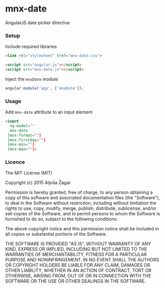 # mnx-date

AngularJS date picker directive

### Setup

Include required libraries

``` html
<link rel="stylesheet" href="mnx-date.css">

<script src="angular.js"></script>
<script src="mnx-date.js"></script>
```

Inject the `mnxDate` module

``` js
angular.module('app', ['mnxDate']);
```

### Usage

Add `mnx-date` attribute to an input element

``` html
<input
  ng-model=""
  mnx-date
 [mnx-format=""]
 [mnx-firstday=""]
 [mnx-min=""]
 [mnx-max=""]>
```

### Licence

The MIT License (MIT)

Copyright (c) 2015 Aljoša Žagar

Permission is hereby granted, free of charge, to any person obtaining a copy
of this software and associated documentation files (the "Software"), to deal
in the Software without restriction, including without limitation the rights
to use, copy, modify, merge, publish, distribute, sublicense, and/or sell
copies of the Software, and to permit persons to whom the Software is
furnished to do so, subject to the following conditions:

The above copyright notice and this permission notice shall be included in
all copies or substantial portions of the Software.

THE SOFTWARE IS PROVIDED "AS IS", WITHOUT WARRANTY OF ANY KIND, EXPRESS OR
IMPLIED, INCLUDING BUT NOT LIMITED TO THE WARRANTIES OF MERCHANTABILITY,
FITNESS FOR A PARTICULAR PURPOSE AND NONINFRINGEMENT. IN NO EVENT SHALL THE
AUTHORS OR COPYRIGHT HOLDERS BE LIABLE FOR ANY CLAIM, DAMAGES OR OTHER
LIABILITY, WHETHER IN AN ACTION OF CONTRACT, TORT OR OTHERWISE, ARISING FROM,
OUT OF OR IN CONNECTION WITH THE SOFTWARE OR THE USE OR OTHER DEALINGS IN
THE SOFTWARE.
